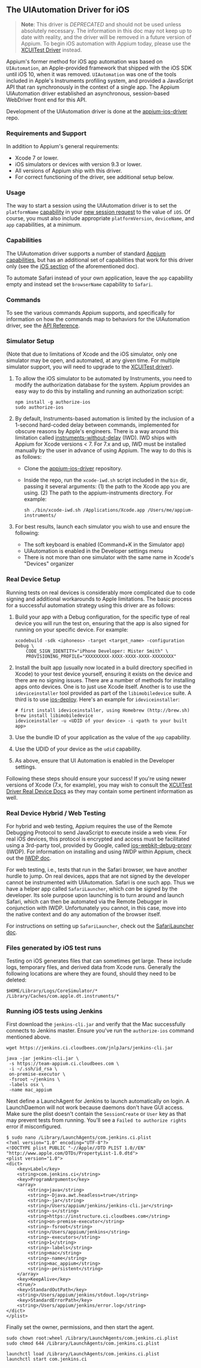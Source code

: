 ## The UIAutomation Driver for iOS

> **Note**: This driver is _DEPRECATED_ and should not be used unless
> absolutely necessary. The information in this doc may not keep up to date
> with reality, and the driver will be removed in a future version of Appium.
> To begin iOS automation with Appium today, please use the [XCUITest
> Driver](/docs/en/drivers/ios-xcuitest.md) instead.

Appium's former method for iOS app automation was based on `UIAutomation`, an
Apple-provided framework that shipped with the iOS SDK until iOS 10, when it
was removed. `UIAutomation` was one of the tools included in Apple's
Instruments profiling system, and provided a JavaScript API that ran
synchronously in the context of a single app. The Appium UIAutomation driver
established an asynchronous, session-based WebDriver front end for this API.

Development of the UIAutomation driver is done at the
[appium-ios-driver](https://github.com/appium/appium-ios-driver) repo.

### Requirements and Support

In addition to Appium's general requirements:

* Xcode 7 or lower.
* iOS simulators or devices with version 9.3 or lower.
* All versions of Appium ship with this driver.
* For correct functioning of the driver, see additional setup below.

### Usage

The way to start a session using the UIAutomation driver is to set the
`platformName` [capability](#TODO) in your [new session request](#TODO) to the
value of `iOS`. Of course, you must also include appropriate `platformVersion`,
`deviceName`, and `app` capabilities, at a minimum.

### Capabilities

The UIAutomation driver supports a number of standard [Appium
capabilities](/docs/en/writing-running-appium/caps.md), but has an additional
set of capabilities that work for this driver only (see the [iOS
section](/docs/en/writing-running-appium/caps.md#ios-only) of the
aforementioned doc).

To automate Safari instead of your own application, leave the `app` capability
empty and instead set the `browserName` capability to `Safari`.

### Commands

To see the various commands Appium supports, and specifically for information
on how the commands map to behaviors for the UIAutomation driver, see the [API
Reference](#TODO).

### Simulator Setup

(Note that due to limitations of Xcode and the iOS simulator, only one
simulator may be open, and automated, at any given time. For multiple simulator
support, you will need to upgrade to the [XCUITest driver](ios-xcuitest.md)).

1. To allow the iOS simulator to be automated by Instruments, you need to
   modify the authorization database for the system. Appium provides an easy
   way to do this by installing and running an authorization script:

    ```
    npm install -g authorize-ios
    sudo authorize-ios
    ```

1. By default, Instruments-based automation is limited by the inclusion of
   a 1-second hard-coded delay between commands, implemented for obscure
   reasons by Apple's engineers. There is a way around this limitation called
   [instruments-without-delay](https://github.com/facebookarchive/instruments-without-delay)
   (IWD). IWD ships with Appium for Xcode versions < 7. For 7.x and up, IWD
   must be installed manually by the user in advance of using Appium. The way
   to do this is as follows:

    * Clone the [appium-ios-driver](https://github.com/appium/appium-ios-driver)
      repository.
    * Inside the repo, run the `xcode-iwd.sh` script included in the `bin` dir,
      passing it several arguments: (1) the path to the Xcode app you are
      using. (2) The path to the appium-instruments directory. For example:

        ```
        sh ./bin/xcode-iwd.sh /Applications/Xcode.app /Users/me/appium-instruments/
        ```

1. For best results, launch each simulator you wish to use and ensure the following:

    * The soft keyboard is enabled (Command+K in the Simulator app)
    * UIAutomation is enabled in the Developer settings menu
    * There is not more than one simulator with the same name in Xcode's
      "Devices" organizer

### Real Device Setup

Running tests on real devices is considerably more complicated due to code
signing and additional workarounds to Apple limitations. The basic process for
a successful automation strategy using this driver are as follows:

1. Build your app with a Debug configuration, for the specific type of real
   device you will run the test on, ensuring that the app is also signed for
   running on your specific device. For example:

    ```
    xcodebuild -sdk <iphoneos> -target <target_name> -configuration Debug \
        CODE_SIGN_IDENTITY="iPhone Developer: Mister Smith" \
        PROVISIONING_PROFILE="XXXXXXXXX-XXXX-XXXX-XXXX-XXXXXXXX"
    ```

1. Install the built app (usually now located in a build directory specified in
   Xcode) to your test device yourself, ensuring it exists on the device and
   there are no signing issues. There are a number of methods for installing
   apps onto devices. One is to just use Xcode itself. Another is to use the
   `ideviceinstaller` tool provided as part of the `libimobiledevice` suite.
   A third is to use [ios-deploy](https://npmjs.org/package/ios-deploy).
   Here's an example for `ideviceinstaller`:

    ```
    # first install ideviceinstaller, using Homebrew (http://brew.sh)
    brew install libimobiledevice
    ideviceinstaller -u <UDID of your device> -i <path to your built app>
    ```

1. Use the bundle ID of your application as the value of the `app` capability.
1. Use the UDID of your device as the `udid` capability.
1. As above, ensure that UI Automation is enabled in the Developer settings.

Following these steps should ensure your success! If you're using newer
versions of Xcode (7.x, for example), you may wish to consult the [XCUITest
Driver Real Device Docs](/docs/en/drivers/ios-xcuitest-real-devices.md) as they
may contain some pertinent information as well.

### Real Device Hybrid / Web Testing

For hybrid and web testing, Appium requires the use of the Remote Debugging
Protocol to send JavaScript to execute inside a web view. For real iOS devices,
this protocol is encrypted and access must be facilitated using a 3rd-party
tool, provided by Google, called
[ios-webkit-debug-proxy](https://github.com/google/ios-webkit-debug-proxy)
(IWDP). For information on installing and using IWDP within Appium, check out
the [IWDP doc](/docs/en/writing-running-appium/web/ios-webkit-debug-proxy.md).

For web testing, i.e., tests that run in the Safari browser, we have another
hurdle to jump. On real devices, apps that are not signed by the developer
cannot be instrumented with UIAutomation. Safari is one such app. Thus we have
a helper app called `SafariLauncher`, which _can_ be signed by the developer.
Its sole purpose upon launching is to turn around and launch Safari, which can
then be automated via the Remote Debugger in conjunction with IWDP. Unfortunately
you cannot, in this case, move into the native context and do any automation of
the browser itself.

For instructions on setting up `SafariLauncher`, check out the [SafariLauncher
doc](/docs/en/drivers/ios-uiautomation-safari-launcher.md).

### Files generated by iOS test runs

Testing on iOS generates files that can sometimes get large. These include
logs, temporary files, and derived data from Xcode runs. Generally the
following locations are where they are found, should they need to be deleted:

```
$HOME/Library/Logs/CoreSimulator/*
/Library/Caches/com.apple.dt.instruments/*
```

### Running iOS tests using Jenkins

First download the `jenkins-cli.jar` and verify that the Mac successfully
connects to Jenkins master. Ensure you've run the `authorize-ios` command
mentioned above.

```
wget https://jenkins.ci.cloudbees.com/jnlpJars/jenkins-cli.jar

java -jar jenkins-cli.jar \
 -s https://team-appium.ci.cloudbees.com \
 -i ~/.ssh/id_rsa \
 on-premise-executor \
 -fsroot ~/jenkins \
 -labels osx \
 -name mac_appium
```

Next define a LaunchAgent for Jenkins to launch automatically on login.
A LaunchDaemon will not work because daemons don't have GUI access. Make sure
the plist doesn't contain the `SessionCreate` or `User` key as that may prevent
tests from running. You'll see a `Failed to authorize rights` error if
misconfigured.

```
$ sudo nano /Library/LaunchAgents/com.jenkins.ci.plist
<?xml version="1.0" encoding="UTF-8"?>
<!DOCTYPE plist PUBLIC "-//Apple//DTD PLIST 1.0//EN" "http://www.apple.com/DTDs/PropertyList-1.0.dtd">
<plist version="1.0">
<dict>
    <key>Label</key>
    <string>com.jenkins.ci</string>
    <key>ProgramArguments</key>
    <array>
        <string>java</string>
        <string>-Djava.awt.headless=true</string>
        <string>-jar</string>
        <string>/Users/appium/jenkins/jenkins-cli.jar</string>
        <string>-s</string>
        <string>https://instructure.ci.cloudbees.com</string>
        <string>on-premise-executor</string>
        <string>-fsroot</string>
        <string>/Users/appium/jenkins</string>
        <string>-executors</string>
        <string>1</string>
        <string>-labels</string>
        <string>mac</string>
        <string>-name</string>
        <string>mac_appium</string>
        <string>-persistent</string>
    </array>
    <key>KeepAlive</key>
    <true/>
    <key>StandardOutPath</key>
    <string>/Users/appium/jenkins/stdout.log</string>
    <key>StandardErrorPath</key>
    <string>/Users/appium/jenkins/error.log</string>
</dict>
</plist>
```

Finally set the owner, permissions, and then start the agent.

```
sudo chown root:wheel /Library/LaunchAgents/com.jenkins.ci.plist
sudo chmod 644 /Library/LaunchAgents/com.jenkins.ci.plist

launchctl load /Library/LaunchAgents/com.jenkins.ci.plist
launchctl start com.jenkins.ci
```
